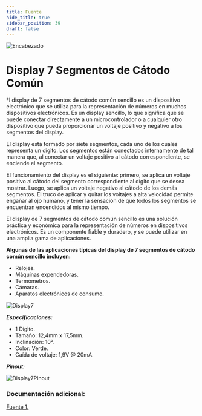 ```yaml
---
title: Fuente
hide_title: true
sidebar_position: 39
draft: false
---
```

![Encabezado](https://firebasestorage.googleapis.com/v0/b/modulo-b3e1a.appspot.com/o/General%2Fimagenes%2Flogo%20sena%202.png?alt=media&token=f8400ade-f50e-4175-8ff1-d69a8bc9a180&_gl=1*1b8f15f*_ga*MTE3MTQwMjUxOS4xNjk2MjYzMDI3*_ga_CW55HF8NVT*MTY5NjI3NDM1NS4yLjEuMTY5NjI3NTE4My4zMS4wLjA.)

# **Display 7 Segmentos de Cátodo Común**

*l display de 7 segmentos de cátodo común sencillo es un dispositivo electrónico que se utiliza para la representación de números en muchos dispositivos electrónicos. Es un display sencillo, lo que significa que se puede conectar directamente a un microcontrolador o a cualquier otro dispositivo que pueda proporcionar un voltaje positivo y negativo a los segmentos del display.

El display está formado por siete segmentos, cada uno de los cuales representa un dígito. Los segmentos están conectados internamente de tal manera que, al conectar un voltaje positivo al cátodo correspondiente, se enciende el segmento.

El funcionamiento del display es el siguiente: primero, se aplica un voltaje positivo al cátodo del segmento correspondiente al dígito que se desea mostrar. Luego, se aplica un voltaje negativo al cátodo de los demás segmentos. El truco de aplicar y quitar los voltajes a alta velocidad permite engañar al ojo humano, y tener la sensación de que todos los segmentos se encuentran encendidos al mismo tiempo.

El display de 7 segmentos de cátodo común sencillo es una solución práctica y económica para la representación de números en dispositivos electrónicos. Es un componente fiable y duradero, y se puede utilizar en una amplia gama de aplicaciones.

**Algunas de las aplicaciones típicas del display de 7 segmentos de cátodo común sencillo incluyen:**

* Relojes.
* Máquinas expendedoras.
* Termómetros.
* Cámaras.
* Aparatos electrónicos de consumo.

![Display7](https://firebasestorage.googleapis.com/v0/b/modulo-b3e1a.appspot.com/o/General%2Fimagenes%2FRepositorio%2FDisplay_7_segm_sencillo.jpg?alt=media&token=ec7f4f7a-5a6d-4835-bd6d-5076c9217449)

***Especificaciones:***

- 1 Dígito.
- Tamaño: 12,4mm x 17,5mm.
- Inclinación: 10°.
- Color: Verde.
- Caída de voltaje: 1,9V @ 20mA.

***Pinout:***

![Display7Pinout](https://firebasestorage.googleapis.com/v0/b/modulo-b3e1a.appspot.com/o/General%2Fimagenes%2FRepositorio%2Fdisplay-7seg-ccpinout.png?alt=media&token=e2e248a0-5407-442a-bf4f-ac00d528b70c)

### Documentación adicional:

[Fuente 1.](https://www.diarioelectronicohoy.com/blog/display-multiple-de-7-segmentos)